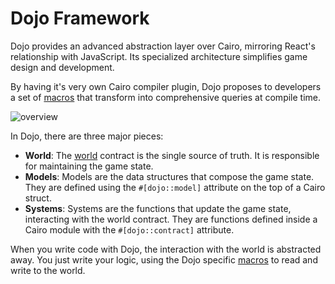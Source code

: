 # Dojo Framework

Dojo provides an advanced abstraction layer over Cairo, mirroring React's relationship with JavaScript. Its specialized architecture simplifies game design and development.

By having it's very own Cairo compiler plugin, Dojo proposes to developers a set of [macros](/framework/contracts/macros.md) that transform into comprehensive queries at compile time.

![overview](/world-map.png)

In Dojo, there are three major pieces:

- **World**: The [world](/framework/world/index.md) contract is the single source of truth. It is responsible for maintaining the game state.
- **Models**: Models are the data structures that compose the game state. They are defined using the `#[dojo::model]` attribute on the top of a Cairo struct.
- **Systems**: Systems are the functions that update the game state, interacting with the world contract. They are functions defined inside a Cairo module with the `#[dojo::contract]` attribute.

When you write code with Dojo, the interaction with the world is abstracted away. You just write your logic, using the Dojo specific [macros](/framework/contracts/macros.md) to read and write to the world.
